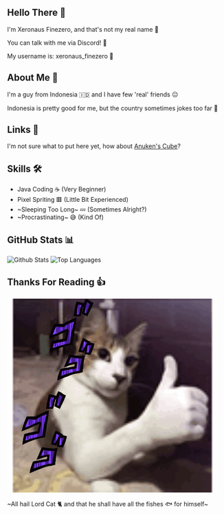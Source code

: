 ## Hello There 👋
I'm Xeronaus Finezero, and that's not my real name 👀

You can talk with me via Discord! 📘

My username is: xeronaus_finezero 🚩

## About Me 🧻
I'm a guy from Indonesia 🇮🇩 and I have few 'real' friends 😐

Indonesia is pretty good for me, but the country sometimes jokes too far 🫤

## Links 🔗
I'm not sure what to put here yet, how about [Anuken's Cube](https://anuken.github.io/cube/)?

## Skills 🛠️
- Java Coding ☕ (Very Beginner)
- Pixel Spriting 🟥 (Little Bit Experienced)
- ~Sleeping Too Long~ 💤 (Sometimes Alright?)
- ~Procrastinating~ 😅 (Kind Of)

## GitHub Stats 📊

![Github Stats](https://github-readme-stats.vercel.app/api?username=Xeronaus&count_private=true&show_icons=true&include_all_commits=true&hide_border=true&count_private=true&theme=transparent)
![Top Languages](https://github-readme-stats.vercel.app/api/top-langs/?username=Xeronaus&show_icons=true&include_all_commits=true&hide_border=true&count_private=true&theme=transparent&langs_count=10)

## Thanks For Reading 👍

![GIF](https://github.com/Xeronaus/Xeronaus/blob/main/cat-jojo.gif)

~All hail Lord Cat 🐈 and that he shall have all the fishes 🐟 for himself~

